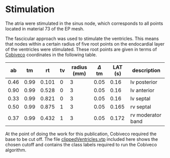 # Stimulation

The atria were stimulated in the sinus node, which corresponds to all points located in material 73 of the EP mesh.

The fascicular approach was used to stimulate the ventricles.
This means that nodes within a certain radius of five root points on the endocardial layer of the ventricles were stimulated.
These root points are given in terms of [Cobiveco](https://github.com/KIT-IBT/Cobiveco) coordinates in the following table.


| ab | tm | rt | tv | radius (mm) | $\Delta$ tm | LAT (s) | description |
| --- | --- | --- | --- | --- | --- | --- | --- |
| 0.46 | 0.99 | 0.101 | 0 | 3 | 0.05 | 0.16  | lv posterior |
| 0.90 | 0.99 | 0.528 | 0 | 3 | 0.05 | 0.16  | lv anterior |
| 0.33 | 0.99 | 0.821 | 0 | 3 | 0.05 | 0.16  | lv septal |
| 0.50 | 0.99 | 0.875 | 1 | 3 | 0.05 | 0.165 | rv septal |
| 0.37 | 0.99 | 0.432 | 1 | 3 | 0.05 | 0.172 | rv moderator band |

At the point of doing the work for this publication, Cobiveco required the base to be cut off.
The file [clippedVentricles.vtp](./clippedVentricles.vtp) included here shows the chosen cutoff and contains the class labels required to run the Cobiveco algorithm.
